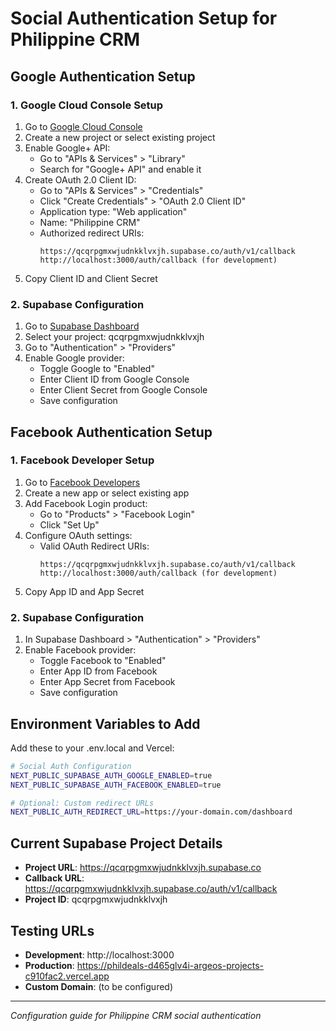 # Social Authentication Setup for Philippine CRM

## Google Authentication Setup

### 1. Google Cloud Console Setup
1. Go to [Google Cloud Console](https://console.cloud.google.com/)
2. Create a new project or select existing project
3. Enable Google+ API:
   - Go to "APIs & Services" > "Library"
   - Search for "Google+ API" and enable it
4. Create OAuth 2.0 Client ID:
   - Go to "APIs & Services" > "Credentials"
   - Click "Create Credentials" > "OAuth 2.0 Client ID"
   - Application type: "Web application"
   - Name: "Philippine CRM"
   - Authorized redirect URIs:
     ```
     https://qcqrpgmxwjudnkklvxjh.supabase.co/auth/v1/callback
     http://localhost:3000/auth/callback (for development)
     ```
5. Copy Client ID and Client Secret

### 2. Supabase Configuration
1. Go to [Supabase Dashboard](https://supabase.com/dashboard)
2. Select your project: qcqrpgmxwjudnkklvxjh
3. Go to "Authentication" > "Providers"
4. Enable Google provider:
   - Toggle Google to "Enabled"
   - Enter Client ID from Google Console
   - Enter Client Secret from Google Console
   - Save configuration

## Facebook Authentication Setup

### 1. Facebook Developer Setup
1. Go to [Facebook Developers](https://developers.facebook.com/)
2. Create a new app or select existing app
3. Add Facebook Login product:
   - Go to "Products" > "Facebook Login"
   - Click "Set Up"
4. Configure OAuth settings:
   - Valid OAuth Redirect URIs:
     ```
     https://qcqrpgmxwjudnkklvxjh.supabase.co/auth/v1/callback
     http://localhost:3000/auth/callback (for development)
     ```
5. Copy App ID and App Secret

### 2. Supabase Configuration
1. In Supabase Dashboard > "Authentication" > "Providers"
2. Enable Facebook provider:
   - Toggle Facebook to "Enabled"
   - Enter App ID from Facebook
   - Enter App Secret from Facebook
   - Save configuration

## Environment Variables to Add

Add these to your .env.local and Vercel:

```bash
# Social Auth Configuration
NEXT_PUBLIC_SUPABASE_AUTH_GOOGLE_ENABLED=true
NEXT_PUBLIC_SUPABASE_AUTH_FACEBOOK_ENABLED=true

# Optional: Custom redirect URLs
NEXT_PUBLIC_AUTH_REDIRECT_URL=https://your-domain.com/dashboard
```

## Current Supabase Project Details
- **Project URL**: https://qcqrpgmxwjudnkklvxjh.supabase.co
- **Callback URL**: https://qcqrpgmxwjudnkklvxjh.supabase.co/auth/v1/callback
- **Project ID**: qcqrpgmxwjudnkklvxjh

## Testing URLs
- **Development**: http://localhost:3000
- **Production**: https://phildeals-d465glv4i-argeos-projects-c910fac2.vercel.app
- **Custom Domain**: (to be configured)

---
*Configuration guide for Philippine CRM social authentication*